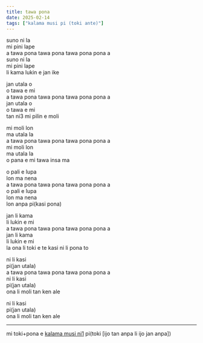```yaml
---
title: tawa pona
date: 2025-02-14
tags: ["kalama musi pi (toki ante)"]
---
```


suno ni la  
mi pini lape  
a tawa pona tawa pona tawa pona pona a  
suno ni la  
mi pini lape  
li kama lukin e jan ike  

jan utala o  
o tawa e mi  
a tawa pona tawa pona tawa pona pona a  
jan utala o  
o tawa e mi  
tan ni3 mi pilin e moli  

mi moli lon  
ma utala la  
a tawa pona tawa pona tawa pona pona a  
mi moli lon  
ma utala la  
o pana e mi tawa insa ma  

o pali e lupa  
lon ma nena  
a tawa pona tawa pona tawa pona pona a  
o pali e lupa  
lon ma nena  
lon anpa pi(kasi pona)  

jan li kama  
li lukin e mi  
a tawa pona tawa pona tawa pona pona a  
jan li kama  
li lukin e mi  
la ona li toki e te kasi ni li pona to  

ni li kasi  
pi(jan utala)  
a tawa pona tawa pona tawa pona pona a  
ni li kasi  
pi(jan utala)  
ona li moli tan ken ale  

ni li kasi  
pi(jan utala)  
ona li moli tan ken ale  

---

mi toki+pona e [kalama musi ni1](https://www.youtube.com/watch?v=EvPHhu82akM) pi(toki [ijo tan anpa li ijo jan anpa])
